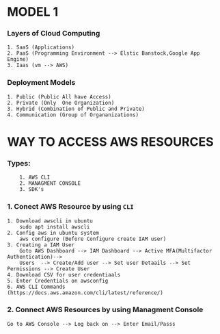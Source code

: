 MODEL 1
=======
### Layers of Cloud Computing
	1. SaaS (Applications)
	2. PaaS (Programming Environment --> Elstic Banstock,Google App Engine)
	3. Iaas (vm --> AWS)

### Deployment Models
	1. Public (Public All have Access)
	2. Private (Only  One Organization)
	3. Hybrid (Combination of Public and Private)
	4. Communication (Group of Organanizations)

WAY TO ACCESS AWS RESOURCES
=============================
### Types:
		1. AWS CLI
		2. MANAGMENT CONSOLE
		3. SDK's
### 1. Conect AWS Resource by using `CLI`
	1. Download awscli in ubuntu 
		sudo apt install awscli
	2. Config aws in ubuntu system
		aws configure (Before Configure create IAM user) 
	3. Creating a IAM User
		Goto AWS Dashboard --> IAM Dashboard --> Active MFA(Multifactor Authentication)-->
		Users  --> Create/Add user --> Set user Detaails --> Set Permissions --> Create User
	4. Download CSV for user credentiaals
	5. Enter Credentials on awsconfig 
	6. AWS CLI Commands   (https://docs.aws.amazon.com/cli/latest/reference/)

### 2. Connect AWS Resources by using Managment Console
	Go to AWS Console --> Log back on --> Enter Email/Passs



